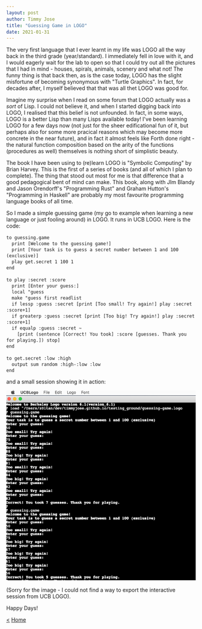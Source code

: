```yaml
---
layout: post
author: Timmy Jose
title: "Guessing Game in LOGO"
date: 2021-01-31
---
```


The very first language that I ever learnt in my life was LOGO all the way back in the third grade (year/standard). I immediately fell in love with it, and I would eagerly wait for
the lab to open so that I could try out all the pictures that I had in mind - houses, spirals, animals, scenery and what not! The funny thing is that back then, as is the case today, LOGO has the slight misfortune of becoming synonymous with "Turtle Graphics". In fact, for decades after, I myself believed that that was all thet LOGO was good for.

Imagine my surprise when I read on some forum that LOGO actually was a *sort* of Lisp. I could not believe it, and when I started digging back into LOGO, I realised that this belief is not unfounded. In fact, in some ways, LOGO is a better Lisp than many Lisps available today! I've been learning LOGO for a few days now (not just for the sheer edificational
fun of it, but perhaps also for some more pracical reasons which may become more concrete in the near future), and in fact it almost feels like Forth done right - the natural function composition based on the arity of the functions (procedures as well) themselves is nothing short of simplistic beauty.

The book I have been using to (re)learn LOGO is "Symbolic Computing" by Brian Harvey. This is the first of a series of books (and all of which I plan to complete). The thing that stood out most for me is that difference that a good pedagogical bent of mind can make. This book, along with JIm Blandy and Jason Orendorff's "Programming Rust" and Graham Hutton's "Programming in Haskell" are probably my most favourite programming language books of all time.

So I made a simple guessing game (my go to example when learning a new language or just fooling around) in LOGO. It runs in UCB LOGO. Here is the code:

```
to guessing.game
  print [Welcome to the guessing game!]
  print [Your task is to guess a secret number between 1 and 100 (exclusive)]
  play get.secret 1 100 1
end

to play :secret :score
  print [Enter your guess:]
  local "guess
  make "guess first readlist
  if lessp :guess :secret [print [Too small! Try again!] play :secret :score+1]
  if greaterp :guess :secret [print [Too big! Try again!] play :secret :score+1]  
  if equalp :guess :secret ~
    [print (sentence [Correct! You took] :score [guesses. Thank you for playing.]) stop] 
end

to get.secret :low :high
  output sum random :high-:low :low
end

```

and a small session showing it in action:

![Demo](/assets/images/guessing-game-in-logo.png)

(Sorry for the image - I could not find a way to export the interactive session from UCB LOGO).

Happy Days!

[<](2020-09-19-parser-combinator-library-idris)
[Home](/index.html)
